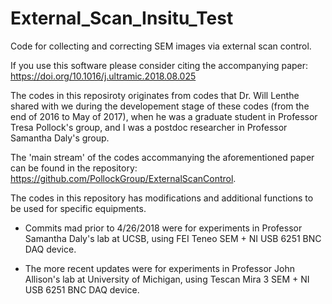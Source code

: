 # External_Scan_Insitu_Test

Code for collecting and correcting SEM images via external scan control.

If you use this software please consider citing the accompanying paper: https://doi.org/10.1016/j.ultramic.2018.08.025

The codes in this reposiroty originates from codes that Dr. Will Lenthe shared with we during the developement stage of these codes (from the end of 2016 to May of 2017), when he was a graduate student in Professor Tresa Pollock's group, and I was a postdoc researcher in Professor Samantha Daly's group.  

The 'main stream' of the codes accommanying the aforementioned paper can be found in the repository: https://github.com/PollockGroup/ExternalScanControl.

The codes in this repository has modifications and additional functions to be used for specific equipments.  

- Commits mad prior to 4/26/2018 were for experiments in Professor Samantha Daly's lab at UCSB, using FEI Teneo SEM + NI USB 6251 BNC DAQ device.  

- The more recent updates were for experiments in Professor John Allison's lab at University of Michigan, using Tescan Mira 3 SEM + NI USB 6251 BNC DAQ device.



